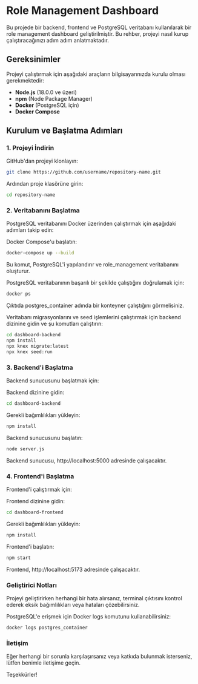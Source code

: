 # Role Management Dashboard

Bu projede bir backend, frontend ve PostgreSQL veritabanı kullanılarak bir role management dashboard geliştirilmiştir. Bu rehber, projeyi nasıl kurup çalıştıracağınızı adım adım anlatmaktadır.

## Gereksinimler

Projeyi çalıştırmak için aşağıdaki araçların bilgisayarınızda kurulu olması gerekmektedir:

- **Node.js** (18.0.0 ve üzeri)
- **npm** (Node Package Manager)
- **Docker** (PostgreSQL için)
- **Docker Compose**

## Kurulum ve Başlatma Adımları

### 1. Projeyi İndirin

GitHub'dan projeyi klonlayın:

```bash
git clone https://github.com/username/repository-name.git
```

Ardından proje klasörüne girin:

```bash
cd repository-name
```

### 2. Veritabanını Başlatma
PostgreSQL veritabanını Docker üzerinden çalıştırmak için aşağıdaki adımları takip edin:

Docker Compose'u başlatın:

```bash
docker-compose up --build
```
Bu komut, PostgreSQL'i yapılandırır ve role_management veritabanını oluşturur.

PostgreSQL veritabanının başarılı bir şekilde çalıştığını doğrulamak için:

```bash
docker ps
```
Çıktıda postgres_container adında bir konteyner çalıştığını görmelisiniz.

Veritabanı migrasyonlarını ve seed işlemlerini çalıştırmak için backend dizinine gidin ve şu komutları çalıştırın:

```bash
cd dashboard-backend
npm install
npx knex migrate:latest
npx knex seed:run
```

### 3. Backend'i Başlatma
Backend sunucusunu başlatmak için:

Backend dizinine gidin:

```bash
cd dashboard-backend
```
Gerekli bağımlılıkları yükleyin:

```bash
npm install
```

Backend sunucusunu başlatın:

```bash
node server.js
```

Backend sunucusu, http://localhost:5000 adresinde çalışacaktır.

### 4. Frontend'i Başlatma

Frontend'i çalıştırmak için:

Frontend dizinine gidin:

```bash
cd dashboard-frontend
```
Gerekli bağımlılıkları yükleyin:

```bash
npm install
```
Frontend'i başlatın:

```bash
npm start
```

Frontend, http://localhost:5173 adresinde çalışacaktır.

### Geliştirici Notları

Projeyi geliştirirken herhangi bir hata alırsanız, terminal çıktısını kontrol ederek eksik bağımlılıkları veya hataları çözebilirsiniz.

PostgreSQL'e erişmek için Docker logs komutunu kullanabilirsiniz:

```bash
docker logs postgres_container
```
### İletişim
Eğer herhangi bir sorunla karşılaşırsanız veya katkıda bulunmak isterseniz, lütfen benimle iletişime geçin.

Teşekkürler!
